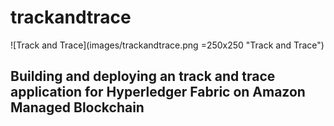 # trackandtrace
![Track and Trace](images/trackandtrace.png =250x250 "Track and Trace")

## Building and deploying an track and trace application for Hyperledger Fabric on Amazon Managed Blockchain
